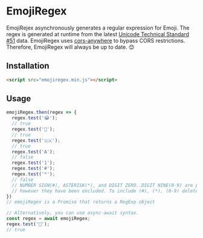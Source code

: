 # EmojiRegex

EmojiRejex asynchronously generates a regular expression for Emoji. The regex is generated at runtime from the latest [Unicode Technical Standard #51](https://www.unicode.org/Public/UCD/latest/ucd/emoji/emoji-data.txt) data. EmojiRegex uses [cors-anywhere](https://github.com/Rob--W/cors-anywhere) to bypass CORS restrictions. Therefore, EmojiRegex will always be up to date. 😊

## Installation

```html
<script src="emojiregex.min.js"></script>
```

## Usage
  ```js
emojiRegex.then(regex => {
    regex.test('😂');
    // true
    regex.test('💩');
    // true
    regex.test('🇨🇦');
    // true
    regex.test('A');
    // false
    regex.test('1');
    regex.test('#');
    regex.test('*');
    // false
    // NUMBER SIGN(#), ASTERISK(*), and DIGIT ZERO..DIGIT NINE(0-9) are part of the standard,
    // however they have been excluded. To include (#), (*), (0-9) delete line 26 of emojiregex.js
 })
 // emojiRegex is a Promise that returns a RegExp object
 
 // Alternatively, you can use async-await syntax.
 const regex = await emojiRegex;
 regex.test('🤪');
 // true
```
